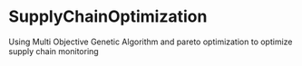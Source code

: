 # SupplyChainOptimization
Using Multi Objective Genetic Algorithm and pareto optimization to optimize supply chain monitoring 
